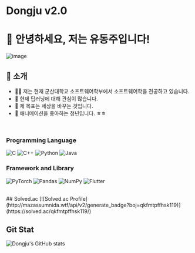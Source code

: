 # Dongju v2.0

# 👋 안녕하세요, 저는 유동주입니다!
![image](https://github.com/braveJu/braveJu/assets/33821195/fb87b7b5-870c-4f0e-8538-c5573fd9fccd)
<br>
## 🚀 소개
- 👨‍💻 저는 현재 군산대학교 소프트웨어학부에서 소프트웨어학을 전공하고 있습니다.
- 🌱 현재 딥러닝에 대해 관심이 많습니다.
- 🎯 제 목표는 세상을 바꾸는 것입니다.
- 💬 애니메이션을 좋아하는 청년입니다. ㅎㅎ

<br>

### Programming Language
![C](https://img.shields.io/badge/c-%2300599C.svg?style=for-the-badge&logo=c&logoColor=white)
![C++](https://img.shields.io/badge/c++-%2300599C.svg?style=for-the-badge&logo=c%2B%2B&logoColor=white)
![Python](https://img.shields.io/badge/python-3670A0?style=for-the-badge&logo=python&logoColor=ffdd54)
![Java](https://img.shields.io/badge/java-%23ED8B00.svg?style=for-the-badge&logo=openjdk&logoColor=white)
<br>
### Framework and Library
![PyTorch](https://img.shields.io/badge/PyTorch-%23EE4C2C.svg?style=for-the-badge&logo=PyTorch&logoColor=white)
![Pandas](https://img.shields.io/badge/pandas-%23150458.svg?style=for-the-badge&logo=pandas&logoColor=white)
![NumPy](https://img.shields.io/badge/numpy-%23013243.svg?style=for-the-badge&logo=numpy&logoColor=white)
![Flutter](https://img.shields.io/badge/Flutter-%2302569B.svg?style=for-the-badge&logo=Flutter&logoColor=white)

<br>
## Solved.ac
[![Solved.ac Profile](http://mazassumnida.wtf/api/v2/generate_badge?boj=qkfmtpffhsk119)](https://solved.ac/qkfmtpffhsk119/)
<br>

## Git Stat
![Dongju's GitHub stats](https://github-readme-stats.vercel.app/api?username=braveJu&show_icons=true)

